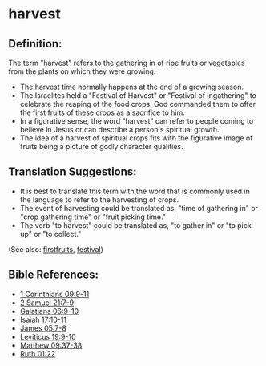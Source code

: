 # harvest #

## Definition: ##

The term "harvest" refers to the gathering in of ripe fruits or vegetables from the plants on which they were growing.

* The harvest time normally happens at the end of a growing season.
* The Israelites held a "Festival of Harvest" or "Festival of Ingathering" to celebrate the reaping of the food crops. God commanded them to offer the first fruits of these crops as a sacrifice to him.
* In a figurative sense, the word "harvest" can refer to people coming to believe in Jesus or can describe a person's spiritual growth.
* The idea of a harvest of spiritual crops fits with the figurative image of fruits being a picture of godly character qualities.

## Translation Suggestions: ##

* It is best to translate this term with the word that is commonly used in the language to refer to the harvesting of crops.
* The event of harvesting could be translated as, "time of gathering in" or "crop gathering time" or "fruit picking time."
* The verb "to harvest" could be translated as, "to gather in" or "to pick up" or "to collect."

(See also: [firstfruits](../kt/firstfruit.md), [festival](../other/festival.md))

## Bible References: ##

* [1 Corinthians 09:9-11](en/tn/1co/help/09/09)
* [2 Samuel 21:7-9](en/tn/2sa/help/21/07)
* [Galatians 06:9-10](en/tn/gal/help/06/09)
* [Isaiah 17:10-11](en/tn/isa/help/17/10)
* [James 05:7-8](en/tn/jas/help/05/07)
* [Leviticus 19:9-10](en/tn/lev/help/19/09)
* [Matthew 09:37-38](en/tn/mat/help/09/37)
* [Ruth 01:22](en/tn/rut/help/01/22)